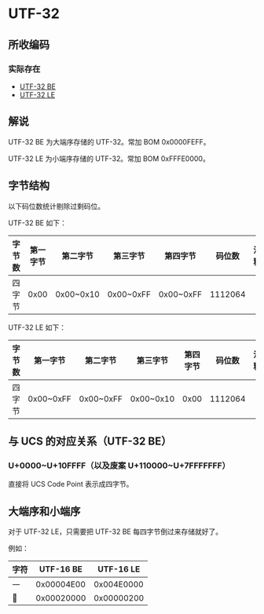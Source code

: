 # UTF-32
## 所收编码
### 实际存在
- [UTF-32 BE](https://www.unicode.org/versions/Unicode10.0.0/ch03.pdf#G28875)
- [UTF-32 LE](https://www.unicode.org/versions/Unicode10.0.0/ch03.pdf#G36145)

## 解说
UTF-32 BE 为大端序存储的 UTF-32。常加 BOM 0x0000FEFF。

UTF-32 LE 为小端序存储的 UTF-32。常加 BOM 0xFFFE0000。

## 字节结构
以下码位数统计剔除过剩码位。

UTF-32 BE 如下：

|字节数|第一字节|第二字节|第三字节|第四字节|码位数|注释|
|-|-|-|-|-|-|-|
|四字节|0x00|0x00\~0x10|0x00\~0xFF|0x00\~0xFF|1112064||

UTF-32 LE 如下：

|字节数|第一字节|第二字节|第三字节|第四字节|码位数|注释|
|-|-|-|-|-|-|-|
|四字节|0x00\~0xFF|0x00\~0xFF|0x00\~0x10|0x00|1112064||

## 与 UCS 的对应关系（UTF-32 BE）
### U+0000\~U+10FFFF（以及废案 U+110000\~U+7FFFFFFF）
直接将 UCS Code Point 表示成四字节。

## 大端序和小端序
对于 UTF-32 LE，只需要把 UTF-32 BE 每四字节倒过来存储就好了。

例如：

|字符|UTF-16 BE|UTF-16 LE|
|-|-|-|
|一|0x00004E00|0x004E0000|
|𠀀|0x00020000|0x00000200|
